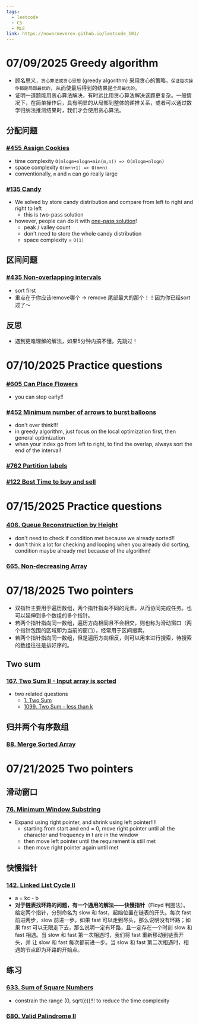```yaml
---
tags:
  - leetcode
  - CS
  - MLE
link: https://noworneverev.github.io/leetcode_101/
---
```

# 07/09/2025 Greedy algorithm 
- 顾名思义，`贪心算法或贪心思想` (greedy algorithm) 采用贪心的策略，`保证每次操作都是局部最优的`，从而使最后得到的结果是`全局最优的`。
- 证明一道题能用贪心算法解决，有时远比用贪心算法解决该题更复杂。一般情况下，在简单操作后，具有明显的从局部到整体的递推关系，或者可以通过数学归纳法推测结果时，我们才会使用贪心算法。
## 分配问题
### [\#455 Assign Cookies](https://leetcode.com/problems/assign-cookies/)
- time complexity `O(mlogm+nlogn+min(m,n)) => O(mlogm+nlogn)`
- space complexity `O(m+n+1) => O(m+n)`
- conventionally, `m` and `n` can go really large
### [\#135 Candy](https://leetcode.com/problems/candy/description/)
- We solved by store candy distribution and compare from left to right and right to left
	- this is two-pass solution
- however, people can do it with [one-pass solution](https://leetcode.com/problems/candy/solutions/4037646/99-20-greedy-two-one-pass/)!
	- peak / valley count
	- don't need to store the whole candy distribution
	- space complexity  = `O(1)`
## 区间问题
### [\#435 Non-overlapping intervals](https://leetcode.com/problems/non-overlapping-intervals/description/)
- sort first
- 重点在于你应该remove哪个 -> remove 尾部最大的那个！！因为你已经sort过了～
## 反思
- 遇到更难理解的解法，如果5分钟内搞不懂，先跳过！

# 07/10/2025 Practice questions
### [\#605 Can Place Flowers](https://leetcode.com/problems/can-place-flowers/description/)
- you can stop early!!
### [\#452 Minimum number of arrows to burst balloons](https://leetcode.com/problems/minimum-number-of-arrows-to-burst-balloons/description/)
- don't over think!!!
- in greedy algorithm, just focus on the local optimization first, then general optimization
- when your index go from left to right, to find the overlap, always sort the end of the interval!
### [\#762 Partition labels](https://leetcode.com/problems/partition-labels/description/)
### [\#122 Best Time to buy and sell](https://leetcode.com/problems/best-time-to-buy-and-sell-stock-ii/description/)

# 07/15/2025 Practice questions
### [406. Queue Reconstruction by Height](https://leetcode.com/problems/queue-reconstruction-by-height/)
- don't need to check if condition met because we already sorted!!
- don't think a lot for checking and looping when you already did sorting, condition maybe already met because of the algorithm!
### [665. Non-decreasing Array](https://leetcode.com/problems/non-decreasing-array/)

# 07/18/2025 Two pointers
- 双指针主要用于遍历数组，两个指针指向不同的元素，从而协同完成任务。也可以延伸到多个数组的多个指针。
- 若两个指针指向同一数组，遍历方向相同且不会相交，则也称为滑动窗口（两个指针包围的区域即为当前的窗口），经常用于区间搜索。
- 若两个指针指向同一数组，但是遍历方向相反，则可以用来进行搜索，待搜索的数组往往是排好序的。
## Two sum
### [167. Two Sum II - Input array is sorted](https://leetcode.com/problems/two-sum-ii-input-array-is-sorted/)
- two related questions
	- [1. Two Sum](https://leetcode.com/problems/two-sum//)
	- [1099. Two Sum - less than k](https://leetcode.com/problems/two-sum-less-than-k/description/)
## 归并两个有序数组
### [88. Merge Sorted Array](https://leetcode.com/problems/merge-sorted-array/)

# 07/21/2025 Two pointers
## 滑动窗口
### [76. Minimum Window Substring](https://leetcode.com/problems/minimum-window-substring/)
- Expand using right pointer, and shrink using left pointer!!!!
	- starting from start and end = 0, move right pointer until all the character and frequency in t are in the window
	- then move left pointer until the requirement is still met
	- then move right pointer again until met
## 快慢指针
### [142. Linked List Cycle II](https://leetcode.com/problems/linked-list-cycle-ii/)
- a = kc - b
- **对于链表找环路的问题，有一个通用的解法——快慢指针**（Floyd 判圈法）。给定两个指针，分别命名为 slow 和 fast，起始位置在链表的开头。每次 fast 前进两步，slow 前进一步。如果 fast 可以走到尽头，那么说明没有环路；如果 fast 可以无限走下去，那么说明一定有环路，且一定存在一个时刻 slow 和 fast 相遇。当 slow 和 fast 第一次相遇时，我们将 fast 重新移动到链表开头，并 让 slow 和 fast 每次都前进一步。当 slow 和 fast 第二次相遇时，相遇的节点即为环路的开始点。
## 练习
### [633. Sum of Square Numbers](https://leetcode.com/problems/sum-of-square-numbers/)
- constrain the range (0, sqrt(c))!!! to reduce the time complexity
### [680. Valid Palindrome II](https://leetcode.com/problems/valid-palindrome-ii/)


